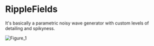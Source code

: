# RippleFields
It's basically a parametric noisy wave generator with custom levels of detailing and spikyness.

![Figure_1](https://github.com/arda-guler/RippleFields/assets/80536083/becdd89b-89ff-4afb-a19b-87659efa1654)
